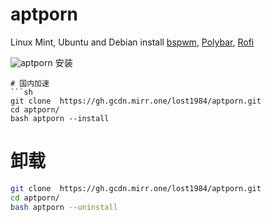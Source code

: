 # aptporn
Linux Mint, Ubuntu and Debian install [bspwm](https://github.com/baskerville/bspwm), [Polybar](https://github.com/polybar/polybar), [Rofi](https://github.com/davatorium/rofi)

![aptporn](aptporn.jpg)
安装
```
# 国内加速
```sh
git clone  https://gh.gcdn.mirr.one/lost1984/aptporn.git
cd aptporn/
bash aptporn --install
```


# 卸载
```sh
git clone  https://gh.gcdn.mirr.one/lost1984/aptporn.git
cd aptporn/
bash aptporn --uninstall
```

